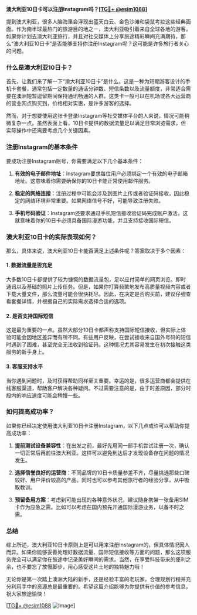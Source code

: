 **澳大利亚10日卡可以注册Instagram吗？[[TG💪+ @esim1088](https://t.me/s/esim1088)]**

提到澳大利亚，很多人脑海里会浮现出蓝天白云、金色沙滩和袋鼠考拉这些经典画面。作为南半球最热门的旅游目的地之一，澳大利亚吸引着来自全球各地的游客。如果你计划去澳大利亚旅行，并且对社交媒体上分享旅途精彩瞬间充满期待，那么“澳大利亚10日卡”是否能够支持你注册Instagram呢？这可能是许多旅行者关心的问题。

### **什么是澳大利亚10日卡？**

首先，让我们来了解一下“澳大利亚10日卡”是什么。这是一种为短期游客设计的手机卡套餐，通常包括一定数量的通话分钟数、短信条数以及流量额度，非常适合需要在澳洲短暂逗留期间保持通讯畅通的人群。这类卡一般可以在机场或各大运营商的营业网点购买到，价格相对实惠，是许多游客的选择。

然而，对于想要使用这张卡登录Instagram等社交媒体平台的人来说，情况可能稍微复杂一点。虽然表面上看，10日卡提供的数据流量足以满足日常浏览需求，但实际操作中还需要考虑几个关键因素。

### **注册Instagram的基本条件**

要成功注册Instagram账号，你需要满足以下几个基本条件：

1. **有效的电子邮件地址**：Instagram要求每位用户必须绑定一个有效的电子邮箱地址。这意味着你需要确保你的10日卡能正常使用邮件服务。
   
2. **稳定的网络连接**：注册过程中可能会涉及到图片上传或者验证码接收，因此稳定的网络环境非常重要。如果网络信号不好，可能导致注册失败。

3. **手机号码验证**：Instagram还要求通过手机短信接收验证码完成账户激活。这就意味着你的10日卡必须具备国际漫游功能，并且支持接收国际短信。

### **澳大利亚10日卡的实际表现如何？**

那么，具体来说，澳大利亚10日卡能否满足上述条件呢？答案取决于多个因素：

#### **1. 数据流量是否充足**
大多数10日卡都提供了较为慷慨的数据流量包，足以应付简单的网页浏览、即时通讯以及基础的照片上传任务。但是，如果你打算频繁地发布高质量视频内容或者下载大量文件，那么流量可能会很快耗尽。因此，在决定是否购买前，建议仔细查看套餐详情，并根据自己的实际需求选择合适的选项。

#### **2. 是否支持国际短信**
这是最为重要的一点。虽然大部分10日卡都声称支持国际短信接收，但实际上体验可能会因地区差异而有所不同。有些用户反映，在尝试接收来自国外号码的短信时遇到了困难，甚至完全无法收到验证码。这种情况尤其容易发生在初次接触这类服务的新手身上。

#### **3. 客服支持水平**
当你遇到问题时，及时获得帮助同样至关重要。幸运的是，很多运营商都会提供在线客服渠道，帮助客户解决各种疑问。不过需要注意的是，由于时差原因，部分时段内的响应速度可能会稍慢一些。

### **如何提高成功率？**

如果你已经决定使用澳大利亚10日卡注册Instagram，以下几点或许可以帮助你提高成功率：

1. **提前测试设备兼容性**：在出发之前，最好先用同一部手机尝试注册一次，确认一切正常后再前往澳大利亚。这样可以避免到达后才发现设备存在问题的情况发生。

2. **选择信誉良好的运营商**：不同品牌的10日卡质量参差不齐，尽量挑选那些口碑较好、用户评价较高的产品。同时也可以参考其他旅行者的经验分享，从中吸取教训。

3. **预留备用方案**：考虑到可能出现的各种意外状况，建议随身携带一张备用SIM卡作为应急之需。比如可以考虑在国内预先开通国际漫游业务，以备不时之需。

### **总结**

综上所述，澳大利亚10日卡原则上是可以用来注册Instagram的，但具体情况因人而异。如果你能够妥善处理好数据流量、国际短信接收等方面的问题，那么这项服务完全可以满足你在旅途中记录美好瞬间的需求。当然，在享受科技带来的便利之余，也不要忘了放慢脚步，用心感受这片土地的独特魅力哦！

无论你是第一次踏上澳洲大陆的新手，还是经验丰富的老玩家，合理规划行程并充分利用手中的资源总是最重要的。希望这篇介绍能够为你提供有价值的参考信息，祝大家旅途愉快！

[[TG💪+ @esim1088](https://t.me/s/esim1088) ![Image](https://i.postimg.cc/4NQfJmqS/Snipaste-2025-05-13-00-14-12.png)]
